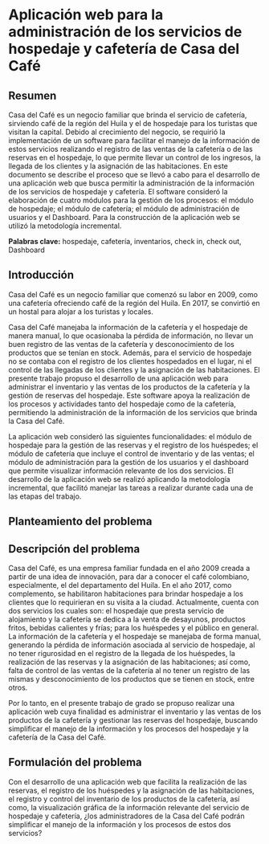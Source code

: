 # Aplicación web para la administración de los servicios de hospedaje y cafetería de Casa del Café

## Resumen
Casa del Café es un negocio familiar que brinda el servicio de cafetería, sirviendo café de la región del Huila y el de hospedaje para los turistas que visitan la capital. Debido al crecimiento del negocio, se requirió la implementación de un software para facilitar el manejo de la información de estos servicios realizando el registro de las ventas de la cafetería o de las reservas en el hospedaje, lo que permite llevar un control de los ingresos, la llegada de los clientes y la asignación de las habitaciones. 
En este documento se describe el proceso que se llevó a cabo para el desarrollo de una aplicación web que busca permitir la administración de la información de los servicios de hospedaje y cafetería. El software consideró la elaboración de cuatro módulos para la gestión de los procesos: el módulo de hospedaje; el módulo de cafetería; el módulo de administración de usuarios y el Dashboard. Para la construcción de la aplicación web se utilizó la metodología incremental.

**Palabras clave:** hospedaje, cafetería, inventarios, check in, check out, Dashboard

## Introducción
Casa del Café es un negocio familiar que comenzó su labor en 2009, como una cafetería ofreciendo café de la región del Huila. En 2017, se convirtió en un hostal para alojar a los turistas y locales.

Casa del Café manejaba la información de la cafetería y el hospedaje de manera manual, lo que ocasionaba la pérdida de información, no llevar un buen registro de las ventas de la cafetería y desconocimiento de los productos que se tenían en stock. Además, para el servicio de hospedaje no se contaba con el registro de los clientes hospedados en el lugar, ni el control de las llegadas de los clientes y la asignación de las habitaciones.
El presente trabajo propuso el desarrollo de una aplicación web para administrar el inventario y las ventas de los productos de la cafetería y la gestión de reservas del hospedaje. Este software apoya la realización de los procesos y actividades tanto del hospedaje como de la cafetería, permitiendo la administración de la información de los servicios que brinda la Casa del Café.

La aplicación web consideró las siguientes funcionalidades: el módulo de hospedaje para la gestión de las reservas y el registro de los huéspedes; el módulo de cafetería que incluye el control de inventario y de las ventas; el módulo de administración para la gestión de los usuarios y el dashboard que permite visualizar información relevante de los dos servicios. El desarrollo de la aplicación web se realizó aplicando la metodología incremental, que facilitó manejar las tareas a realizar durante cada una de las etapas del trabajo. 

## Planteamiento del problema
## Descripción del problema
Casa del Café, es una empresa familiar fundada en el año 2009 creada a partir de una idea de innovación, para dar a conocer el café colombiano, especialmente, el del departamento del Huila. En el año 2017, como complemento, se habilitaron habitaciones para brindar hospedaje a los clientes que lo requirieran en su visita a la ciudad. Actualmente, cuenta con dos servicios los cuales son: el hospedaje que presta servicio de alojamiento y la cafetería se dedica a la venta de desayunos, productos fritos, bebidas calientes y frías; para los huéspedes y el público en general.
La información de la cafetería y el hospedaje se manejaba de forma manual, generando la pérdida de información asociada al servicio de hospedaje, al no tener rigurosidad en el registro de la llegada de los huéspedes, la realización de las reservas y la asignación de las habitaciones; así como, falta de control de las ventas de la cafetería al no tener un registro de las mismas y desconocimiento de los productos que se tienen en stock, entre otros.

Por lo tanto, en el presente trabajo de grado se propuso realizar una aplicación web cuya finalidad es administrar el inventario y las ventas de los productos de la cafetería y gestionar las reservas del hospedaje, buscando simplificar el manejo de la información y los procesos del hospedaje y la cafetería de la Casa del Café.

## Formulación del problema

Con el desarrollo de una aplicación web que facilita la realización de las reservas, el registro de los huéspedes y la asignación de las habitaciones, el registro y control del inventario de los productos de la cafetería, así como, la visualización gráfica de la información relevante del servicio de hospedaje y cafetería, ¿los administradores de la Casa del Café podrán simplificar el manejo de la información y los procesos de estos dos servicios?

